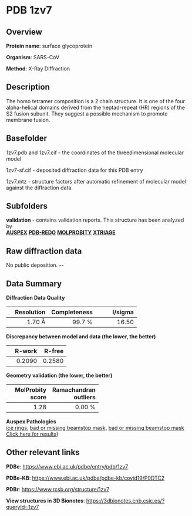 # PDB 1zv7

## Overview

**Protein name**: surface glycoprotein

**Organism**: SARS-CoV

**Method**: X-Ray Diffraction

## Description

The homo tetramer composition is a 2 chain structure. It is one of the four alpha-helical domains derived from the heptad-repeat (HR) regions of the S2 fusion subunit. They suggest a possible mechanism to promote membrane fusion.

## Basefolder

1zv7.pdb and 1zv7.cif - the coordinates of the threedimensional molecular model

1zv7-sf.cif - deposited diffraction data for this PDB entry

1zv7.mtz - structure factors after automatic refinement of molecular model against the diffraction data.

## Subfolders





**validation** - contains validation reports. This structure has been analyzed by <br>[**AUSPEX**](https://github.com/thorn-lab/coronavirus_structural_task_force/tree/master/pdb/surface_glycoprotein/SARS-CoV/1zv7/validation/auspex) [**PDB-REDO**](https://github.com/thorn-lab/coronavirus_structural_task_force/tree/master/pdb/surface_glycoprotein/SARS-CoV/1zv7/validation/pdb-redo) [**MOLPROBITY**](https://github.com/thorn-lab/coronavirus_structural_task_force/tree/master/pdb/surface_glycoprotein/SARS-CoV/1zv7/validation/molprobity) [**XTRIAGE**](https://github.com/thorn-lab/coronavirus_structural_task_force/blob/master/pdb/surface_glycoprotein/SARS-CoV/1zv7/validation/Xtriage_output.log)  



## Raw diffraction data

No public deposition. --<br> 

## Data Summary
**Diffraction Data Quality**

|   | Resolution | Completeness| I/sigma |
|---|-------------:|----------------:|--------------:|
|   |1.70 Å|99.7  %|<img width=50/>16.50|

**Discrepancy between model and data (the lower, the better)**

|   | **R-work**| **R-free**   
|---|-------------:|----------------:|           
||  0.2090|  0.2580|

**Geometry validation (the lower, the better)**

|   |**MolProbity<br>score**| **Ramachandran<br>outliers** 
|---|-------------:|----------------:|
||  1.28|  0.00 %|

**Auspex Pathologies**<br> [ice rings](https://www.auspex.de/pathol/#1), [bad or missing beamstop mask](https://www.auspex.de/pathol/#2), [bad or missing beamstop mask](https://www.auspex.de/pathol/#2)<br>[Click here for results](https://github.com/thorn-lab/coronavirus_structural_task_force/blob/master/pdb/surface_glycoprotein/SARS-CoV/1zv7/validation/auspex/1zv7_auspex_comments.txt))

 



## Other relevant links 
**PDBe**:  https://www.ebi.ac.uk/pdbe/entry/pdb/1zv7

**PDBe-KB**: https://www.ebi.ac.uk/pdbe/pdbe-kb/covid19/P0DTC2 
 
**PDBr**: https://www.rcsb.org/structure/1zv7 

**View structures in 3D Bionotes**: https://3dbionotes.cnb.csic.es/?queryId=1zv7

